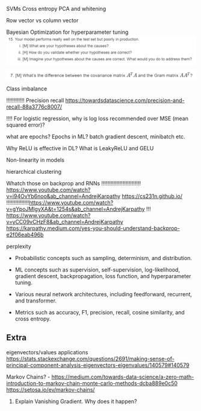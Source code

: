 SVMs
Cross entropy
PCA and whitening

Row vector vs column vector

Bayesian Optimization for hyperparameter tuning
![Pasted image 20250307143443.png](../attachments/Pasted%20image%2020250307143443.png)

![Pasted image 20250307145103.png](../attachments/Pasted%20image%2020250307145103%201.png)


Class imbalance

!!!!!!!!!!!! Precision recall https://towardsdatascience.com/precision-and-recall-88a3776c8007/

!!!! For logistic regression, why is log loss recommended over MSE (mean squared error)?

what are epochs? Epochs in ML?
batch gradient descent, minibatch etc.


Why ReLU is effective in DL? What is LeakyReLU and GELU

Non-linearity in models

hierarchical clustering 


Whatch those on backprop and RNNs
!!!!!!!!!!!!!!!!!!!!!!!!!! https://www.youtube.com/watch?v=i94OvYb6noo&ab_channel=AndrejKarpathy
https://cs231n.github.io/
!!!!!!!!!!!!!!!https://www.youtube.com/watch?v=gYpoJMlgyXA&t=1254s&ab_channel=AndrejKarpathy
!!! https://www.youtube.com/watch?v=yCC09vCHzF8&ab_channel=AndrejKarpathy
https://karpathy.medium.com/yes-you-should-understand-backprop-e2f06eab496b

perplexity

- Probabilistic concepts such as sampling, determinism, and distribution.
    
- ML concepts such as supervision, self-supervision, log-likelihood, gradient descent, backpropagation, loss function, and hyperparameter tuning.
    

- Various neural network architectures, including feedforward, recurrent, and transformer.
    
- Metrics such as accuracy, F1, precision, recall, cosine similarity, and cross entropy.
## Extra

eigenvectors/values applications
https://stats.stackexchange.com/questions/2691/making-sense-of-principal-component-analysis-eigenvectors-eigenvalues/140579#140579

Markov Chains? - https://medium.com/towards-data-science/a-zero-math-introduction-to-markov-chain-monte-carlo-methods-dcba889e0c50
https://setosa.io/ev/markov-chains/


1. Explain Vanishing Gradient. Why does it happen?